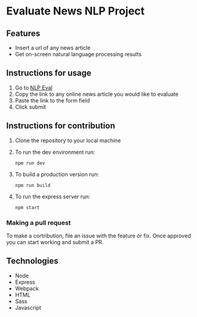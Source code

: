# Evaluate News NLP Project

## Features

- Insert a url of any news article
- Get on-screen natural language processing results


## Instructions for usage

1. Go to [NLP Eval]('https://google.com' "NLP Eval Homepage")
1. Copy the link to any online news article you would like to evaluate
1. Paste the link to the form field
1. Click submit

## Instructions for contribution

1. Clone the repository to your local machine

1. To run the dev environment run:

    `npm run dev`

1. To build a production version run:

    `npm run build`

1. To run the express server run:

    `npm start`
  
### Making a pull request

  To make a cortribution, file an issue with the feature or fix. Once approved you can start working and submit a PR.

## Technologies

* Node
* Express
* Webpack
* HTML
* Sass
* Javascript